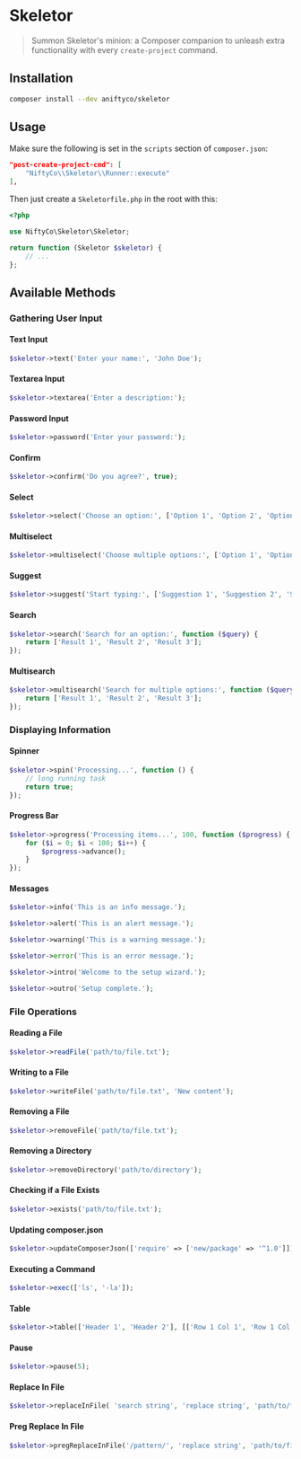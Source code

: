 # Skeletor

> Summon Skeletor's minion: a Composer companion to unleash extra functionality with every `create-project` command.

## Installation

```sh
composer install --dev aniftyco/skeletor
```

## Usage

Make sure the following is set in the `scripts` section of `composer.json`:

```json
"post-create-project-cmd": [
    "NiftyCo\\Skeletor\\Runner::execute"
],
```

Then just create a `Skeletorfile.php` in the root with this:

```php
<?php

use NiftyCo\Skeletor\Skeletor;

return function (Skeletor $skeletor) {
    // ...
};
```

## Available Methods

### Gathering User Input

#### Text Input

```php
$skeletor->text('Enter your name:', 'John Doe');
```

#### Textarea Input

```php
$skeletor->textarea('Enter a description:');
```

#### Password Input

```php
$skeletor->password('Enter your password:');
```

#### Confirm

```php
$skeletor->confirm('Do you agree?', true);
```

#### Select

```php
$skeletor->select('Choose an option:', ['Option 1', 'Option 2', 'Option 3']);
```

#### Multiselect

```php
$skeletor->multiselect('Choose multiple options:', ['Option 1', 'Option 2', 'Option 3']);
```

#### Suggest

```php
$skeletor->suggest('Start typing:', ['Suggestion 1', 'Suggestion 2', 'Suggestion 3']);
```

#### Search

```php
$skeletor->search('Search for an option:', function ($query) {
    return ['Result 1', 'Result 2', 'Result 3'];
});
```

#### Multisearch

```php
$skeletor->multisearch('Search for multiple options:', function ($query) {
    return ['Result 1', 'Result 2', 'Result 3'];
});
```

### Displaying Information

#### Spinner

```php
$skeletor->spin('Processing...', function () {
    // long running task
    return true;
});
```

#### Progress Bar

```php
$skeletor->progress('Processing items...', 100, function ($progress) {
    for ($i = 0; $i < 100; $i++) {
        $progress->advance();
    }
});
```

#### Messages

```php
$skeletor->info('This is an info message.');

$skeletor->alert('This is an alert message.');

$skeletor->warning('This is a warning message.');

$skeletor->error('This is an error message.');

$skeletor->intro('Welcome to the setup wizard.');

$skeletor->outro('Setup complete.');
```

### File Operations

#### Reading a File

```php
$skeletor->readFile('path/to/file.txt');
```

#### Writing to a File

```php
$skeletor->writeFile('path/to/file.txt', 'New content');
```

#### Removing a File

```php
$skeletor->removeFile('path/to/file.txt');
```

#### Removing a Directory

```php
$skeletor->removeDirectory('path/to/directory');
```

#### Checking if a File Exists

```php
$skeletor->exists('path/to/file.txt');
```

#### Updating composer.json

```php
$skeletor->updateComposerJson(['require' => ['new/package' => '^1.0']]);
```

#### Executing a Command

```php
$skeletor->exec(['ls', '-la']);
```

#### Table

```php
$skeletor->table(['Header 1', 'Header 2'], [['Row 1 Col 1', 'Row 1 Col 2'], ['Row 2 Col 1', 'Row 2 Col 2']]);
```

#### Pause

```php
$skeletor->pause(5);
```

#### Replace In File

```php
$skeletor->replaceInFile( 'search string', 'replace string', 'path/to/file.txt')
```

#### Preg Replace In File

```php
$skeletor->pregReplaceInFile('/pattern/', 'replace string', 'path/to/file.txt');
```
